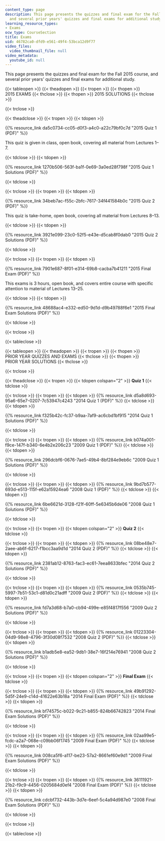 ```yaml
---
content_type: page
description: This page presents the quizzes and final exam for the Fall 2015 course,
  and several prior years' quizzes and final exams for additional study.
learning_resource_types:
- Exams
ocw_type: CourseSection
title: Exams
uid: 46782ca0-dfd9-e561-49f4-53bca12d9f77
video_files:
  video_thumbnail_file: null
video_metadata:
  youtube_id: null
---
```


This page presents the quizzes and final exam for the Fall 2015 course, and several prior years' quizzes and final exams for additional study.

{{< tableopen >}}
{{< theadopen >}}
{{< tropen >}}
{{< thopen >}}
2015 EXAMS
{{< thclose >}}
{{< thopen >}}
2015 SOLUTIONS
{{< thclose >}}

{{< trclose >}}

{{< theadclose >}}
{{< tropen >}}
{{< tdopen >}}


{{% resource_link da5c0734-cc05-d0f3-a4c0-a22c79bf0c7d "2015 Quiz 1 (PDF)" %}}

This quiz is given in class, open book, covering all material from Lectures 1–7.


{{< tdclose >}}
{{< tdopen >}}


{{% resource_link 1270b506-563f-ba1f-0e69-3a0ed28f798f "2015 Quiz 1 Solutions (PDF)" %}}


{{< tdclose >}}

{{< trclose >}}
{{< tropen >}}
{{< tdopen >}}


{{% resource_link 34beb7ac-f55c-2bfc-7617-34f441584b0c "2015 Quiz 2 (PDF)" %}}

This quiz is take-home, open book, covering all material from Lectures 8–13.


{{< tdclose >}}
{{< tdopen >}}


{{% resource_link 3921e099-23c0-52f5-e43e-d5cab8f0dab0 "2015 Quiz 2 Solutions (PDF)" %}}


{{< tdclose >}}

{{< trclose >}}
{{< tropen >}}
{{< tdopen >}}


{{% resource_link 7901e687-8f01-e314-69b8-cacba7b41211 "2015 Final Exam (PDF)" %}}

This exams is 3 hours, open book, and covers entire course with specific attention to material of Lectures 13–25.


{{< tdclose >}}
{{< tdopen >}}


{{% resource_link 48688ac4-e332-ed50-9d1d-d9b49788f6e1 "2015 Final Exam Solutions (PDF)" %}}


{{< tdclose >}}

{{< trclose >}}

{{< tableclose >}}

{{< tableopen >}}
{{< theadopen >}}
{{< tropen >}}
{{< thopen >}}
PRIOR YEAR QUIZZES AND EXAMS
{{< thclose >}}
{{< thopen >}}
PRIOR YEAR SOLUTIONS
{{< thclose >}}

{{< trclose >}}

{{< theadclose >}}
{{< tropen >}}
{{< tdopen colspan="2" >}}
**Quiz 1**
{{< tdclose >}}

{{< trclose >}}
{{< tropen >}}
{{< tdopen >}}
{{% resource_link d5a8d693-95a6-65e7-0207-7c53947c4243 "2014 Quiz 1 (PDF)" %}}
{{< tdclose >}}
{{< tdopen >}}


{{% resource_link f325b42c-fc37-b9aa-7af9-ac6cbd1bf915 "2014 Quiz 1 Solutions (PDF)" %}}


{{< tdclose >}}

{{< trclose >}}
{{< tropen >}}
{{< tdopen >}}
{{% resource_link b074a001-f9ce-147f-b340-6e4b2e206c23 "2009 Quiz 1 (PDF)" %}}
{{< tdclose >}}
{{< tdopen >}}


{{% resource_link 296dcbf6-0676-7ae5-49b4-8bf284e9eb6c "2009 Quiz 1 Solutions (PDF)" %}}


{{< tdclose >}}

{{< trclose >}}
{{< tropen >}}
{{< tdopen >}}
{{% resource_link 9bd7b577-693d-e513-115f-e62a15924ea6 "2008 Quiz 1 (PDF)" %}}
{{< tdclose >}}
{{< tdopen >}}


{{% resource_link 6be6621d-3128-f21f-60ff-5e6345b6de06 "2008 Quiz 1 Solutions (PDF)" %}}


{{< tdclose >}}

{{< trclose >}}
{{< tropen >}}
{{< tdopen colspan="2" >}}
**Quiz 2**
{{< tdclose >}}

{{< trclose >}}
{{< tropen >}}
{{< tdopen >}}
{{% resource_link 08be48e7-2aee-ab6f-6217-f1bcc3aa9d1d "2014 Quiz 2 (PDF)" %}}
{{< tdclose >}}
{{< tdopen >}}


{{% resource_link 2381ab12-8763-fac3-ec61-7eea8633bfec "2014 Quiz 2 Solutions (PDF)" %}}


{{< tdclose >}}

{{< trclose >}}
{{< tropen >}}
{{< tdopen >}}
{{% resource_link 0535b745-5997-7b51-53c1-d81d0c21adff "2009 Quiz 2 (PDF)" %}}
{{< tdclose >}}
{{< tdopen >}}


{{% resource_link fd7a3d68-b7a0-cb94-499e-e85f4817f556 "2009 Quiz 2 Solutions (PDF)" %}}


{{< tdclose >}}

{{< trclose >}}
{{< tropen >}}
{{< tdopen >}}
{{% resource_link 01223304-04d9-98e8-4796-3f30d08f7532 "2008 Quiz 2 (PDF)" %}}
{{< tdclose >}}
{{< tdopen >}}


{{% resource_link b1adb5e8-ea52-9db1-38e7-16f214e76941 "2008 Quiz 2 Solutions (PDF)" %}}


{{< tdclose >}}

{{< trclose >}}
{{< tropen >}}
{{< tdopen colspan="2" >}}
**Final Exam**
{{< tdclose >}}

{{< trclose >}}
{{< tropen >}}
{{< tdopen >}}
{{% resource_link 49b91292-5d5f-24e9-c14d-41622e63b18a "2014 Final Exam (PDF)" %}}
{{< tdclose >}}
{{< tdopen >}}


{{% resource_link bf74575c-b022-9c21-b855-824b66742823 "2014 Final Exam Solutions (PDF)" %}}


{{< tdclose >}}

{{< trclose >}}
{{< tropen >}}
{{< tdopen >}}
{{% resource_link 02aa99e5-fcdc-a2a7-068e-c09bb06f1745 "2009 Final Exam (PDF)" %}}
{{< tdclose >}}
{{< tdopen >}}


{{% resource_link 008ca5f6-a117-be23-57a2-8661ef60e9d1 "2009 Final Exam Solutions (PDF)" %}}


{{< tdclose >}}

{{< trclose >}}
{{< tropen >}}
{{< tdopen >}}
{{% resource_link 36111921-21b2-f9c9-4456-0205684d0ef4 "2008 Final Exam (PDF)" %}}
{{< tdclose >}}
{{< tdopen >}}


{{% resource_link cdcbf732-443b-3d7e-6eef-5c4a94d987e0 "2008 Final Exam Solutions (PDF)" %}}


{{< tdclose >}}

{{< trclose >}}

{{< tableclose >}}